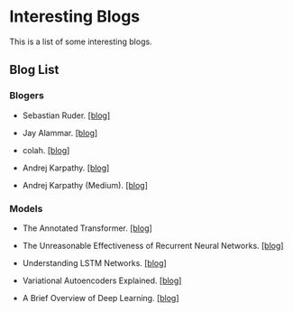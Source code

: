 # Interesting Blogs

This is a list of some interesting blogs.

## Blog List

### Blogers

- Sebastian Ruder. [[blog]][1]

- Jay Alammar. [[blog]][2]

- colah. [[blog]][3]

- Andrej Karpathy. [[blog]][4]

- Andrej Karpathy (Medium). [[blog]][5]

### Models

- The Annotated Transformer. [[blog]][6]

- The Unreasonable Effectiveness of Recurrent Neural Networks. [[blog]][7]

- Understanding LSTM Networks. [[blog]][8]

- Variational Autoencoders Explained. [[blog]][9]

- A Brief Overview of Deep Learning. [[blog]][10]

[1]:http://ruder.io/
[2]:https://jalammar.github.io/
[3]:https://colah.github.io/
[4]:https://karpathy.github.io/
[5]:https://medium.com/@karpathy/
[6]:http://nlp.seas.harvard.edu/2018/04/03/attention.html
[7]:https://karpathy.github.io/2015/05/21/rnn-effectiveness/
[8]:https://colah.github.io/posts/2015-08-Understanding-LSTMs/
[9]:http://kvfrans.com/variational-autoencoders-explained/
[10]:https://yyue.blogspot.com/2015/01/a-brief-overview-of-deep-learning.html